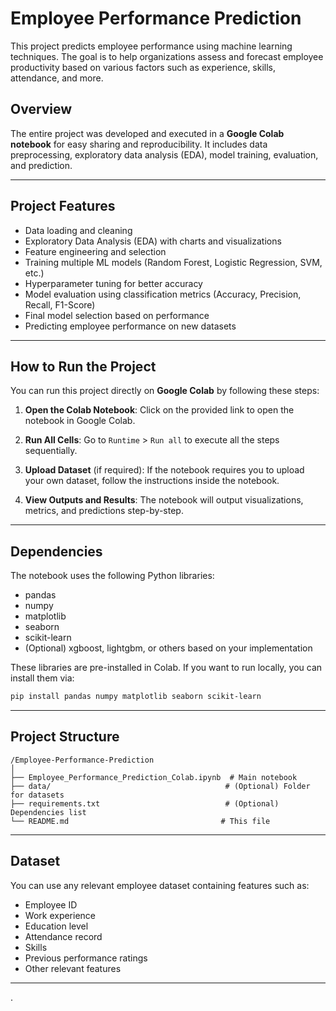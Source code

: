 # Employee Performance Prediction

This project predicts employee performance using machine learning techniques. The goal is to help organizations assess and forecast employee productivity based on various factors such as experience, skills, attendance, and more.

## Overview

The entire project was developed and executed in a **Google Colab notebook** for easy sharing and reproducibility. It includes data preprocessing, exploratory data analysis (EDA), model training, evaluation, and prediction.

---

## Project Features

* Data loading and cleaning
* Exploratory Data Analysis (EDA) with charts and visualizations
* Feature engineering and selection
* Training multiple ML models (Random Forest, Logistic Regression, SVM, etc.)
* Hyperparameter tuning for better accuracy
* Model evaluation using classification metrics (Accuracy, Precision, Recall, F1-Score)
* Final model selection based on performance
* Predicting employee performance on new datasets

---

## How to Run the Project

You can run this project directly on **Google Colab** by following these steps:

1. **Open the Colab Notebook**:
   Click on the provided link to open the notebook in Google Colab.

2. **Run All Cells**:
   Go to `Runtime` > `Run all` to execute all the steps sequentially.

3. **Upload Dataset** (if required):
   If the notebook requires you to upload your own dataset, follow the instructions inside the notebook.

4. **View Outputs and Results**:
   The notebook will output visualizations, metrics, and predictions step-by-step.

---

## Dependencies

The notebook uses the following Python libraries:

* pandas
* numpy
* matplotlib
* seaborn
* scikit-learn
* (Optional) xgboost, lightgbm, or others based on your implementation

These libraries are pre-installed in Colab. If you want to run locally, you can install them via:

```bash
pip install pandas numpy matplotlib seaborn scikit-learn
```

---

## Project Structure

```
/Employee-Performance-Prediction
│
├── Employee_Performance_Prediction_Colab.ipynb  # Main notebook
├── data/                                       # (Optional) Folder for datasets
├── requirements.txt                            # (Optional) Dependencies list
└── README.md                                  # This file
```

---

## Dataset

You can use any relevant employee dataset containing features such as:

* Employee ID
* Work experience
* Education level
* Attendance record
* Skills
* Previous performance ratings
* Other relevant features

---

.
